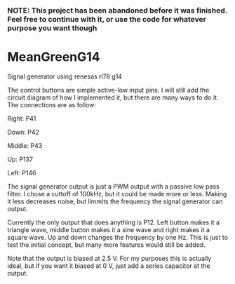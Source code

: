 ### NOTE: This project has been abandoned before it was finished. Feel free to continue with it, or use the code for whatever purpose you want though

# MeanGreenG14
Signal generator using renesas rl78 g14

The control buttons are simple active-low input pins. I will still add the circuit diagram of how I implemented it, but there are many ways to do it. The connections are as follow:

Right:  P41

Down:   P42

Middle: P43

Up:     P137

Left:   P146

The signal generator output is just a PWM output with a passive low pass filter. I chose a cuttoff of 100kHz, but it could be made more or less. Making it less decreases noise, but limmits the frequency the signal generator can output.

Currently the only output that does anything is P12. Left button makes it a triangle wave, middle button makes it a sine wave and right makes it a square wave. Up and down changes the frequency by one Hz. This is just to test the initial concept, but many more features would still be added.

Note that the output is biased at 2.5 V. For my purposes this is actually ideal, but if you want it biased at 0 V, just add a series capacitor at the output.
